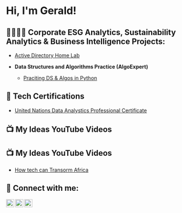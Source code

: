 <h1>Hi, I'm Gerald! </h1>

<h2>👨🏽‍💻🌿 Corporate ESG Analytics, Sustainability Analytics & Business Intelligence Projects:</h2>

- [Active Directory Home Lab](https://github.com/Gerald-Imo/Gerald-Imo/edit/main/README.md)

- <b>Data Structures and Algorithms Practice (AlgoExpert)</b>
  - [Praciting DS & Algos in Python](https://github.com/joshmadakor1/Algorithms-Practice)

<h2>📄 Tech Certifications</h2>

- [United Nations Data Analystics Professional Certificate](https://www.credential.net/d71fa732-7705-4986-b836-19501c48c348#acc.BuIbaqCj)

<h2>📺 My Ideas YouTube Videos</h3><h2>📺 My Ideas YouTube Videos</h2>

- [How tech can Transorm Africa](https://www.youtube.com/watch?v=dTtuKL-E5M4&ab_channel=GeraldImo)


<h2> 🤳 Connect with me:</h2>

[<img align="left" alt="JoshMadakor | YouTube" width="22px" src="https://cdn.jsdelivr.net/npm/simple-icons@v3/icons/youtube.svg" />][youtube]
[<img align="left" alt="JoshMadakor | Twitter" width="22px" src="https://cdn.jsdelivr.net/npm/simple-icons@v3/icons/twitter.svg" />][twitter]
[<img align="left" alt="JoshMadakor | LinkedIn" width="22px" src="https://cdn.jsdelivr.net/npm/simple-icons@v3/icons/linkedin.svg" />][linkedin]


[twitter]: https://twitter.com/joshmadakor
[youtube]: https://www.youtube.com/c/joshmadakor
[linkedin]: https://linkedin.com/in/joshmadakor

<!--
**joshmadakor1/joshmadakor1** is a ✨ _special_ ✨ repository because its `README.md` (this file) appears on your GitHub profile.

Here are some ideas to get you started:

- 🔭 I’m currently working on ...
- 🌱 I’m currently learning ...
- 👯 I’m looking to collaborate on ...
- 🤔 I’m looking for help with ...
- 💬 Ask me about ...
- 📫 How to reach me: ...
- 😄 Pronouns: ...
- ⚡ Fun fact: ...
-->
